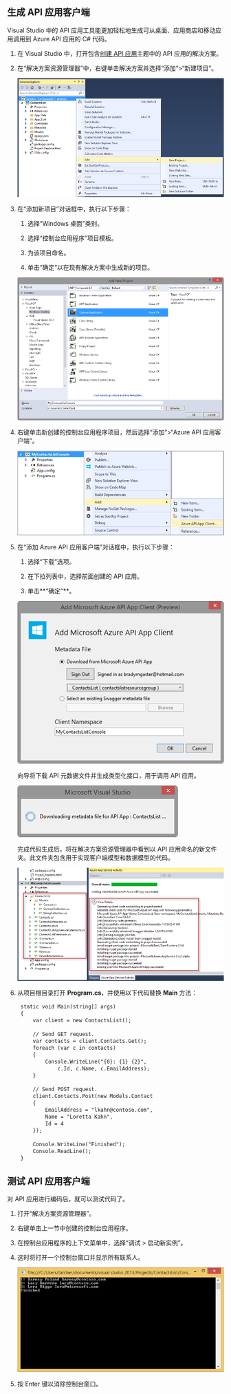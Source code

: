 ## 生成 API 应用客户端 

Visual Studio 中的 API 应用工具能更加轻松地生成可从桌面、应用商店和移动应用调用到 Azure API 应用的 C# 代码。

1. 在 Visual Studio 中，打开包含[创建 API 应用](/documentation/articles/app-service-api-dotnet-get-started/)主题中的 API 应用的解决方案。

2. 在“解决方案资源管理器”中，右键单击解决方案并选择“添加”>“新建项目”。

	![添加新项目](./media/app-service-dotnet-debug-api-app-gen-api-client/01-add-new-project-v3.png)

3. 在“添加新项目”对话框中，执行以下步骤：

	1. 选择“Windows 桌面”类别。
	
	2. 选择“控制台应用程序”项目模板。
	
	3. 为该项目命名。
	
	4. 单击“确定”以在现有解决方案中生成新的项目。
	
	![添加新项目](./media/app-service-dotnet-debug-api-app-gen-api-client/02-contact-list-console-project-v3.png)

4. 右键单击新创建的控制台应用程序项目，然后选择“添加”>“Azure API 应用客户端”。

	![添加新客户端](./media/app-service-dotnet-debug-api-app-gen-api-client/03-add-azure-api-client-v3.png)
	
5. 在“添加 Azure API 应用客户端”对话框中，执行以下步骤：

	1. 选择“下载”选项。
	
	2. 在下拉列表中，选择前面创建的 API 应用。
	
	3. 单击**“确定”**。

	![生成屏幕](./media/app-service-dotnet-debug-api-app-gen-api-client/04-select-the-api-v3.png)

	向导将下载 API 元数据文件并生成类型化接口，用于调用 API 应用。

	![正在生成](./media/app-service-dotnet-debug-api-app-gen-api-client/05-metadata-downloading-v3.png)

	完成代码生成后，将在解决方案资源管理器中看到以 API 应用命名的新文件夹。此文件夹包含用于实现客户端模型和数据模型的代码。

	![完成生成](./media/app-service-dotnet-debug-api-app-gen-api-client/06-code-gen-output-v3.png)

6. 从项目根目录打开 **Program.cs**，并使用以下代码替换 **Main** 方法：

		static void Main(string[] args)
	    {
	        var client = new ContactsList();
	
	        // Send GET request.
	        var contacts = client.Contacts.Get();
	        foreach (var c in contacts)
	        {
	            Console.WriteLine("{0}: {1} {2}",
	                c.Id, c.Name, c.EmailAddress);
	        }
	
	        // Send POST request.
			client.Contacts.Post(new Models.Contact
		    {
		        EmailAddress = "lkahn@contoso.com",
		        Name = "Loretta Kahn",
		        Id = 4
		    });
	
	        Console.WriteLine("Finished");
	        Console.ReadLine();
	    }

## 测试 API 应用客户端

对 API 应用进行编码后，就可以测试代码了。

1. 打开“解决方案资源管理器”。

2. 右键单击上一节中创建的控制台应用程序。

3. 在控制台应用程序的上下文菜单中，选择“调试 > 启动新实例”。

4. 这时将打开一个控制台窗口并显示所有联系人。

	![运行控制台应用](./media/app-service-dotnet-debug-api-app-gen-api-client/running-console-app.png)

5. 按 Enter 键以消除控制台窗口。

<!---HONumber=Mooncake_0919_2016-->